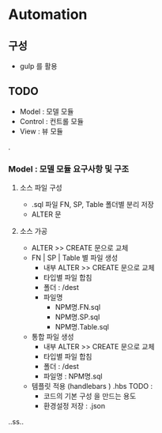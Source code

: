 # Automation

## 구성
- gulp 를 활용


## TODO
- Model : 모델 모듈
- Control : 컨트롤 모듈
- View : 뷰 모듈

.

### Model : 모델 모듈 요구사항 및 구조

1. 소스 파일 구성
    - .sql 파일 FN, SP, Table 폴더별 분리 저장 
    - ALTER 문

2. 소스 가공
    - ALTER >> CREATE 문으로 교체
    - FN | SP | Table 별 파일 생성
        + 내부 ALTER >> CREATE 문으로 교체
        + 타입별 파일 합침
        + 폴더 : /dest
        + 파일명 
            * NPM명.FN.sql
            * NPM명.SP.sql
            * NPM명.Table.sql
    - 통합 파일 생성
        + 내부 ALTER >> CREATE 문으로 교체
        + 타입별 파일 합침  
        + 폴더 : /dest           
        + 파일명 : NPM명.sql
    - 템플릿 적용 (handlebars )  .hbs       TODO :
        + 코드의 기본 구성 을 만드는 용도
        + 환경설정 저장 : .json


..ss.. 
